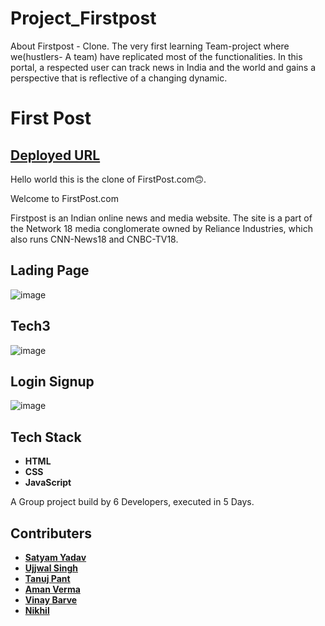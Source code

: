 # Project_Firstpost
About Firstpost - Clone. The very first learning Team-project where we(hustlers- A team) have replicated most of the functionalities. In this portal, a respected user can track news in India and the world and gains a perspective that is reflective of a changing dynamic.


# First Post


## [Deployed URL](https://bejewelled-moxie-f95819.netlify.app/)

Hello world this is the clone of FirstPost.com🙃.

Welcome to  FirstPost.com

Firstpost is an Indian online news and media website. The site is a part of the Network 18 media conglomerate owned by Reliance Industries, which also runs CNN-News18 and CNBC-TV18.


## Lading Page 


![image](https://user-images.githubusercontent.com/103804433/204337518-38199323-f67d-40ae-9b61-10a3db56cad5.png)



## Tech3


![image](https://user-images.githubusercontent.com/103804433/204337661-a44e7875-a91a-443a-8dd2-2e515319d757.png)


## Login Signup


![image](https://user-images.githubusercontent.com/103804433/204337850-a998a3f4-56c3-45b4-a190-da7261cdebc6.png)







## Tech Stack 
- **HTML**
- **CSS**
- **JavaScript**




A Group project build by 6 Developers, executed in 5 Days.

## Contributers
- **[Satyam Yadav](https://github.com/iamsatyamyadav)**
- **[Ujjwal Singh](https://github.com/ujjwalsingh13feb)**
- **[Tanuj Pant](https://github.com/IInnffiinniittyy)**
- **[Aman Verma](https://github.com/amanvermai30)**
- **[Vinay Barve](https://github.com/vinaybarve)**
- **[Nikhil](https://github.com/Naidu9051)**


